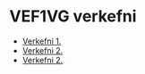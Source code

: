 # VEF1VG verkefni
* [Verkefni 1.](Verkefni-1/index.html)
* [Verkefni 2.](Verkefni-2/index.html) 
* [Verkefni 2.](Verkefni-2.html)
